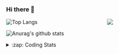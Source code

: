 ### Hi there 👋

<!--
**tao8687/tao8687** is a ✨ _special_ ✨ repository because its `README.md` (this file) appears on your GitHub profile.

Here are some ideas to get you started:

- 🔭 I’m currently working on ...
- 🌱 I’m currently learning ...
- 👯 I’m looking to collaborate on ...
- 🤔 I’m looking for help with ...
- 💬 Ask me about ...
- 📫 How to reach me: ...
- 😄 Pronouns: ...
- ⚡ Fun fact: ...
-->

<img align='right' src="https://media.giphy.com/media/M9gbBd9nbDrOTu1Mqx/giphy.gif" width="230">

![Top Langs](https://github-readme-stats.vercel.app/api/top-langs/?username=tao8687&layout=compact&title_color=23238E&text_color=A67D3D)

![Anurag's github stats](https://github-readme-stats.vercel.app/api?username=tao8687&show_icons=true&&text_color=A67D3D&title_color=23238E&show_icons=false&count_private=true&hide=stars)

<details>
  <summary>:zap: Coding Stats</summary>
  <b>
<!--START_SECTION:waka-->
![Profile Views](http://img.shields.io/badge/Profile%20Views-64-blue)

**🐱 My Github Data** 

> 🏆 315 Contributions in the Year 2020
 > 
> 📦 583.2 kB Used in Github's Storage 
 > 
> 🚫 Not Opted to Hire
 > 
> 📜 34 Public Repositories 
 > 
> 🔑 17 Private Repositories  
 > 
**I'm an Early 🐤** 

```text
🌞 Morning    57 commits     ██████░░░░░░░░░░░░░░░░░░░   26.51% 
🌆 Daytime    70 commits     ████████░░░░░░░░░░░░░░░░░   32.56% 
🌃 Evening    77 commits     █████████░░░░░░░░░░░░░░░░   35.81% 
🌙 Night      11 commits     █░░░░░░░░░░░░░░░░░░░░░░░░   5.12%

```
📅 **I'm Most Productive on Wednesday** 

```text
Monday       29 commits     ███░░░░░░░░░░░░░░░░░░░░░░   13.49% 
Tuesday      16 commits     █░░░░░░░░░░░░░░░░░░░░░░░░   7.44% 
Wednesday    64 commits     ███████░░░░░░░░░░░░░░░░░░   29.77% 
Thursday     26 commits     ███░░░░░░░░░░░░░░░░░░░░░░   12.09% 
Friday       42 commits     █████░░░░░░░░░░░░░░░░░░░░   19.53% 
Saturday     21 commits     ██░░░░░░░░░░░░░░░░░░░░░░░   9.77% 
Sunday       17 commits     ██░░░░░░░░░░░░░░░░░░░░░░░   7.91%

```


📊 **This Week I Spent My Time On** 

```text
⌚︎ Time Zone: Asia/Shanghai

💬 Programming Languages: 
Other                    3 hrs 25 mins       ███████░░░░░░░░░░░░░░░░░░   28.46% 
Bash                     2 hrs 25 mins       █████░░░░░░░░░░░░░░░░░░░░   20.14% 
XML                      1 hr 56 mins        ████░░░░░░░░░░░░░░░░░░░░░   16.16% 
Python                   1 hr 45 mins        ███░░░░░░░░░░░░░░░░░░░░░░   14.58% 
Lua                      36 mins             █░░░░░░░░░░░░░░░░░░░░░░░░   5.06%

🔥 Editors: 
VS Code                  12 hrs              █████████████████████████   100.0%

🐱‍💻 Projects: 
transport-auto           4 hrs 25 mins       █████████░░░░░░░░░░░░░░░░   36.85% 
racebot                  2 hrs 21 mins       █████░░░░░░░░░░░░░░░░░░░░   19.64% 
cartographer_ros         1 hr 37 mins        ███░░░░░░░░░░░░░░░░░░░░░░   13.53% 
razor_imu_m0_drivers     1 hr 26 mins        ███░░░░░░░░░░░░░░░░░░░░░░   12.05% 
guide-auto               36 mins             █░░░░░░░░░░░░░░░░░░░░░░░░   5.03%

💻 Operating System: 
Linux                    12 hrs              █████████████████████████   100.0%

```

**I Mostly Code in C++** 

```text
C++                      8 repos             ██████████░░░░░░░░░░░░░░░   42.11% 
C                        5 repos             ██████░░░░░░░░░░░░░░░░░░░   26.32% 
Python                   3 repos             ████░░░░░░░░░░░░░░░░░░░░░   15.79% 
Makefile                 1 repo              █░░░░░░░░░░░░░░░░░░░░░░░░   5.26% 
Jupyter Notebook         1 repo              █░░░░░░░░░░░░░░░░░░░░░░░░   5.26%

```


**Timeline**

![Chart not found](https://raw.githubusercontent.com/tao8687/tao8687/master/charts/bar_graph.png) 


<!--END_SECTION:waka-->
</details>
